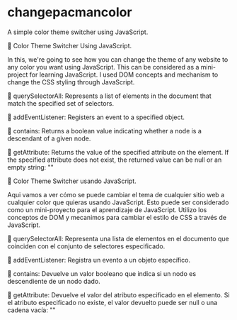 # changepacmancolor
A simple color theme switcher using JavaScript. 

🎨 Color Theme Switcher Using JavaScript.  
  
  

 In this, we're going to see how you can change the theme of any website to any color 
 you want using JavaScript. This can be considered as a mini-project for learning JavaScript.
 I used DOM concepts and mechanism to change the CSS styling through JavaScript.

💟 querySelectorAll: Represents a list of elements in the document that match the specified set of selectors.  

💟 addEventListener:  Registers an event to a specified object.   

💟 contains: Returns a boolean value indicating whether a node is a descendant of a given node.  

💟 getAttribute: Returns the value of the specified attribute on the element. If the specified attribute does not exist, the returned value can be null or an empty string: ""  



🎨 Color Theme Switcher usando JavaScript.  
  
  

 Aqui vamos a ver cómo se puede cambiar el tema de cualquier sitio web a cualquier color 
 que quieras usando JavaScript. Esto puede ser considerado como un mini-proyecto para el aprendizaje de JavaScript.
 Utilizo los conceptos de DOM y mecanimos para cambiar el estilo de CSS a través de JavaScript.

💟 querySelectorAll: Representa una lista de elementos en el documento que coinciden con el conjunto de selectores especificado.  

💟 addEventListener:  Registra un evento a un objeto específico.   

💟 contains: Devuelve un valor booleano que indica si un nodo es descendiente de un nodo dado.  

💟 getAttribute: Devuelve el valor del atributo especificado en el elemento. Si el atributo especificado no existe, el valor devuelto puede ser null o una cadena vacía: ""  

